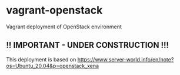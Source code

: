 # vagrant-openstack
Vagrant deployment of OpenStack environment 

## !! IMPORTANT - UNDER CONSTRUCTION !!!

This deployment is based on
https://www.server-world.info/en/note?os=Ubuntu_20.04&p=openstack_xena
